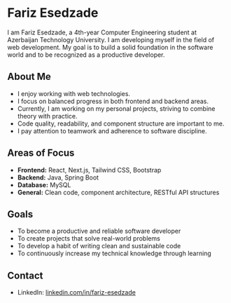# Fariz Esedzade

I am Fariz Esedzade, a 4th-year Computer Engineering student at Azerbaijan Technology University. I am developing myself in the field of web development. My goal is to build a solid foundation in the software world and to be recognized as a productive developer.

## About Me

- I enjoy working with web technologies.  
- I focus on balanced progress in both frontend and backend areas.  
- Currently, I am working on my personal projects, striving to combine theory with practice.  
- Code quality, readability, and component structure are important to me.  
- I pay attention to teamwork and adherence to software discipline.

## Areas of Focus

- **Frontend:** React, Next.js, Tailwind CSS, Bootstrap  
- **Backend:** Java, Spring Boot  
- **Database:** MySQL  
- **General:** Clean code, component architecture, RESTful API structures

## Goals

- To become a productive and reliable software developer  
- To create projects that solve real-world problems  
- To develop a habit of writing clean and sustainable code  
- To continuously increase my technical knowledge through learning

## Contact

- LinkedIn: [linkedin.com/in/fariz-esedzade](https://www.linkedin.com/in/fariz-esedzade)
